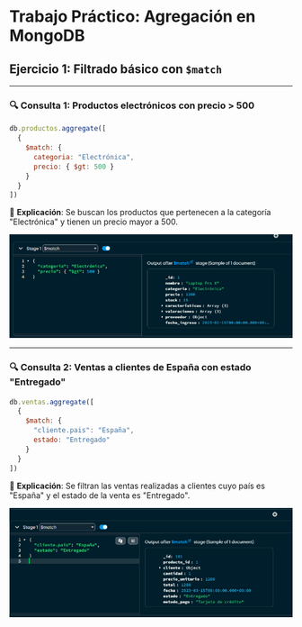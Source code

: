 
# Trabajo Práctico: Agregación en MongoDB

## Ejercicio 1: Filtrado básico con `$match`

---

### 🔍 Consulta 1: Productos electrónicos con precio > 500

```js
db.productos.aggregate([
  {
    $match: {
      categoria: "Electrónica",
      precio: { $gt: 500 }
    }
  }
])
```

📌 **Explicación**: Se buscan los productos que pertenecen a la categoría "Electrónica" y tienen un precio mayor a 500.

![screen1](img/ej1_captura1.png)

---

### 🔍 Consulta 2: Ventas a clientes de España con estado "Entregado"

```js
db.ventas.aggregate([
  {
    $match: {
      "cliente.pais": "España",
      estado: "Entregado"
    }
  }
])
```

📌 **Explicación**: Se filtran las ventas realizadas a clientes cuyo país es "España" y el estado de la venta es "Entregado".

![screen2](img/ej1_captura2.png)